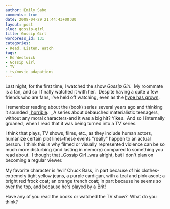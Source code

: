 ```yaml
---
author: Emily Sabo
comments: true
date: 2008-04-29 21:44:43+00:00
layout: post
slug: gossip-girl
title: Gossip Girl
wordpress_id: 131
categories:
- Read, Listen, Watch
tags:
- Ed Westwick
- Gossip Girl
- TV
- tv/movie adapations
---
```


Last night, for the first time, I watched the show _Gossip Girl_.  My roommate is a fan, and so I finally watched it with her.  Despite having a quite a few friends who are fans, I've held off watching, even as the [hype has grown](http://nymag.com/arts/tv/features/46225/). 

I remember reading about the (book) series several years ago and thinking it sounded _[horrible](http://www.nytimes.com/2006/03/12/books/review/12wolf.html?scp=2&sq=gossip+girl+books+naomi+wolf&st=nyt).  _A series about debauched materialistic teenagers, without any moral characters-and it was a big hit? Yikes.  And so I internally groaned, when I read that it was being turned into a TV series.   

I think that plays, TV shows, films, etc., as they include human actors, humanize certain plot lines-these events "really" happen to an actual person.  I think this is why filmed or visually represented violence can be so much more disturbing (and lasting in memory) compared to something you read about.  I thought that _Gossip Girl _was alright, but I don't plan on becoming a regular viewer.

My favorite character is ‘evil' Chuck Bass, in part because of his clothes-extremely tight yellow jeans, a purple cardigan, with a teal and pink ascot; a bright red frock coat; an orange trench coat; in part because he seems so over the top, and because he's played by a [Brit!](http://www.imdb.com/name/nm2067953/)

Have any of you read the books or watched the TV show?  What do you think?
